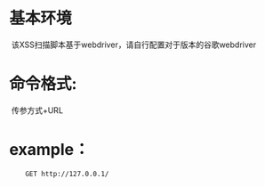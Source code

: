 # 基本环境
  
​        该XSS扫描脚本基于webdriver，请自行配置对于版本的谷歌webdriver
# 命令格式:

​        传参方式+URL
# example：

        GET http://127.0.0.1/

